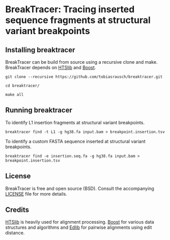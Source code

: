 # BreakTracer: Tracing inserted sequence fragments at structural variant breakpoints

## Installing breaktracer

BreakTracer can be build from source using a recursive clone and make. BreakTracer depends on [HTSlib](https://github.com/samtools/htslib) and [Boost](https://www.boost.org/).

`git clone --recursive https://github.com/tobiasrausch/breaktracer.git`

`cd breaktracer/`

`make all`

## Running breaktracer

To identify L1 insertion fragments at structural variant breakpoints.

`breaktracer find -t L1 -g hg38.fa input.bam > breakpoint.insertion.tsv`

To identify a custom FASTA sequence inserted at structural variant breakpoints.

`breaktracer find -e insertion.seq.fa -g hg38.fa input.bam > breakpoint.insertion.tsv`

## License

BreakTracer is free and open source (BSD). Consult the accompanying [LICENSE](https://github.com/tobiasrausch/breaktracer/blob/master/LICENSE) file for more details.


## Credits

[HTSlib](https://github.com/samtools/htslib) is heavily used for alignment processing. [Boost](https://www.boost.org/) for various data structures and algorithms and [Edlib](https://github.com/Martinsos/edlib) for pairwise alignments using edit distance.
